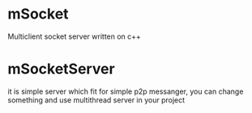 # mSocket
Multiclient socket server written on c++ 

# mSocketServer
it is simple server which fit for simple p2p messanger, you can change something and use multithread server in your project
